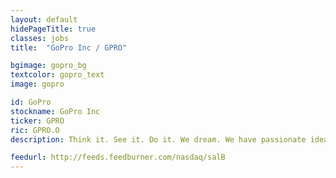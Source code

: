 ```yaml
---
layout: default
hidePageTitle: true
classes: jobs
title:  "GoPro Inc / GPRO"

bgimage: gopro_bg
textcolor: gopro_text
image: gopro

id: GoPro
stockname: GoPro Inc
ticker: GPRO
ric: GPRO.O
description: Think it. See it. Do it. We dream. We have passionate ideas about what’s possible in this world. Our passions lead us to create experiences and realities that expand our world and inspire those around us. GoPro helps people capture and share their lives’ most meaningful experiences with others—to celebrate them together. Like how a day on the mountain with friends is more meaningful than one spent alone, the sharing of our collective experiences makes our lives more fun.

feedurl: http://feeds.feedburner.com/nasdaq/salB
---
```

